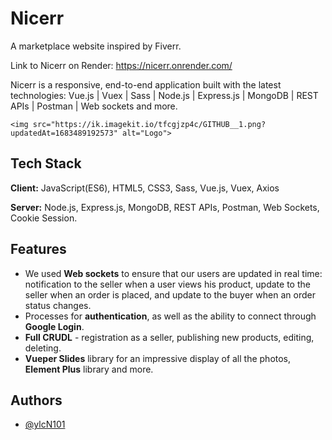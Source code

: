 # Nicerr

A marketplace website inspired by Fiverr.

Link to Nicerr on Render: https://nicerr.onrender.com/

Nicerr is a responsive, end-to-end application built with the latest technologies: 
Vue.js | Vuex | Sass | Node.js | Express.js | MongoDB | REST APIs | Postman | Web sockets and more.

    <img src="https://ik.imagekit.io/tfcgjzp4c/GITHUB__1.png?updatedAt=1683489192573" alt="Logo">
    

## Tech Stack

**Client:** JavaScript(ES6), HTML5, CSS3, Sass, Vue.js, Vuex, Axios

**Server:** Node.js, Express.js, MongoDB, REST APIs, Postman, Web Sockets, Cookie Session.

## Features
- We used **Web sockets** to ensure that our users are updated in real time: notification to the seller when a user views his product, update to the seller when an order is placed, and update to the buyer when an order status changes. 
- Processes for **authentication**, as well as the ability to connect through **Google Login**.
- **Full CRUDL** - registration as a seller, publishing new products, editing, deleting.
- **Vueper Slides** library for an impressive display of all the photos, **Element Plus** library and more.

## Authors

- [@ylcN101](https://github.com/ylcN101)

